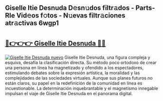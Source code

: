 ## Giselle Itie Desnuda D𝚎sn𝚞dos filtr𝚊dos - Parts-RIe Vid𝚎os f𝚘tos - N𝚞evas filtr𝚊ciones atr𝚊ctivas 6wgp1

# <h2><a href="http://mb33k3e.tromn.icu/?c=Giselle+Itie+Desnuda">🔗👉👉👉 Giselle Itie Desnuda 🔗🔗</a></h2>

[![Giselle Itie Desnuda nuevo](https://i.imgur.com/pEAQMta.gif)](http://mb33k3e.tromn.icu/?c=Giselle+Itie+Desnuda)
Giselle Itie Desnuda, una figura compleja y esquiva, desafía la clasificación directa. Su método poco ortodoxo de crear una persona en línea ha magnetizado y ofendido a los espectadores, estimulando debates sobre la expresión artística, la moralidad y las complejidades de las sociedades virtuales. Aunque sus planes futuros no están claros, su papel en la redefinición de la comunidad en línea es incuestionable. La determinación inquebrantable y el magnetismo innegable impulsan el viaje de Giselle Itie Desnuda en el panorama digital.
